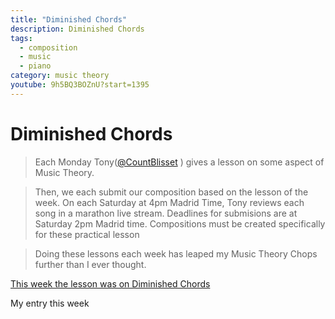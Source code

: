 ```yaml
---
title: "Diminished Chords"
description: Diminished Chords
tags:
  - composition
  - music
  - piano
category: music theory
youtube: 9h5BQ3BOZnU?start=1395
---
```


# Diminished Chords

> Each Monday Tony([@CountBlisset](https://www.youtube.com/c/CountBlissett) ) gives a lesson on some aspect of Music Theory.

> Then, we each submit our composition based on the lesson of the week. On each Saturday at 4pm Madrid Time, Tony reviews each song in a marathon live stream. Deadlines for submisions are at Saturday 2pm Madrid time. Compositions must be created specifically for these practical lesson

> Doing these lessons each week has leaped my Music Theory Chops further than I ever thought.

[This week the lesson was on Diminished Chords](https://www.youtube.com/watch?v=0mu2dduRQEc)

<!-- <YoutubeVideo  title="Hamonization with intervals" id="hlJ5phHomdA" /> -->

My entry this week

<!-- <YoutubeVideo  title="Hamonization with intervals" id="9h5BQ3BOZnU?start=1395" /> -->
